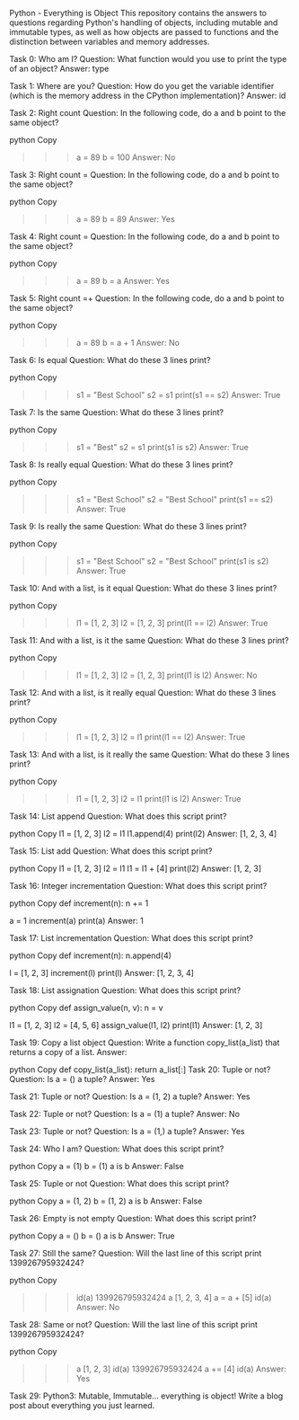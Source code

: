 Python - Everything is Object
This repository contains the answers to questions regarding Python's handling of objects, including mutable and immutable types, as well as how objects are passed to functions and the distinction between variables and memory addresses.

Task 0: Who am I?
Question: What function would you use to print the type of an object?
Answer: type

Task 1: Where are you?
Question: How do you get the variable identifier (which is the memory address in the CPython implementation)?
Answer: id

Task 2: Right count
Question: In the following code, do a and b point to the same object?

python
Copy
>>> a = 89
>>> b = 100
Answer: No

Task 3: Right count =
Question: In the following code, do a and b point to the same object?

python
Copy
>>> a = 89
>>> b = 89
Answer: Yes

Task 4: Right count =
Question: In the following code, do a and b point to the same object?

python
Copy
>>> a = 89
>>> b = a
Answer: Yes

Task 5: Right count =+
Question: In the following code, do a and b point to the same object?

python
Copy
>>> a = 89
>>> b = a + 1
Answer: No

Task 6: Is equal
Question: What do these 3 lines print?

python
Copy
>>> s1 = "Best School"
>>> s2 = s1
>>> print(s1 == s2)
Answer: True

Task 7: Is the same
Question: What do these 3 lines print?

python
Copy
>>> s1 = "Best"
>>> s2 = s1
>>> print(s1 is s2)
Answer: True

Task 8: Is really equal
Question: What do these 3 lines print?

python
Copy
>>> s1 = "Best School"
>>> s2 = "Best School"
>>> print(s1 == s2)
Answer: True

Task 9: Is really the same
Question: What do these 3 lines print?

python
Copy
>>> s1 = "Best School"
>>> s2 = "Best School"
>>> print(s1 is s2)
Answer: True

Task 10: And with a list, is it equal
Question: What do these 3 lines print?

python
Copy
>>> l1 = [1, 2, 3]
>>> l2 = [1, 2, 3] 
>>> print(l1 == l2)
Answer: True

Task 11: And with a list, is it the same
Question: What do these 3 lines print?

python
Copy
>>> l1 = [1, 2, 3]
>>> l2 = [1, 2, 3] 
>>> print(l1 is l2)
Answer: No

Task 12: And with a list, is it really equal
Question: What do these 3 lines print?

python
Copy
>>> l1 = [1, 2, 3]
>>> l2 = l1
>>> print(l1 == l2)
Answer: True

Task 13: And with a list, is it really the same
Question: What do these 3 lines print?

python
Copy
>>> l1 = [1, 2, 3]
>>> l2 = l1
>>> print(l1 is l2)
Answer: True

Task 14: List append
Question: What does this script print?

python
Copy
l1 = [1, 2, 3]
l2 = l1
l1.append(4)
print(l2)
Answer: [1, 2, 3, 4]

Task 15: List add
Question: What does this script print?

python
Copy
l1 = [1, 2, 3]
l2 = l1
l1 = l1 + [4]
print(l2)
Answer: [1, 2, 3]

Task 16: Integer incrementation
Question: What does this script print?

python
Copy
def increment(n):
    n += 1

a = 1
increment(a)
print(a)
Answer: 1

Task 17: List incrementation
Question: What does this script print?

python
Copy
def increment(n):
    n.append(4)

l = [1, 2, 3]
increment(l)
print(l)
Answer: [1, 2, 3, 4]

Task 18: List assignation
Question: What does this script print?

python
Copy
def assign_value(n, v):
    n = v

l1 = [1, 2, 3]
l2 = [4, 5, 6]
assign_value(l1, l2)
print(l1)
Answer: [1, 2, 3]

Task 19: Copy a list object
Question: Write a function copy_list(a_list) that returns a copy of a list.
Answer:

python
Copy
def copy_list(a_list):
    return a_list[:]
Task 20: Tuple or not?
Question: Is a = () a tuple?
Answer: Yes

Task 21: Tuple or not?
Question: Is a = (1, 2) a tuple?
Answer: Yes

Task 22: Tuple or not?
Question: Is a = (1) a tuple?
Answer: No

Task 23: Tuple or not?
Question: Is a = (1,) a tuple?
Answer: Yes

Task 24: Who I am?
Question: What does this script print?

python
Copy
a = (1)
b = (1)
a is b
Answer: False

Task 25: Tuple or not
Question: What does this script print?

python
Copy
a = (1, 2)
b = (1, 2)
a is b
Answer: False

Task 26: Empty is not empty
Question: What does this script print?

python
Copy
a = ()
b = ()
a is b
Answer: True

Task 27: Still the same?
Question: Will the last line of this script print 139926795932424?

python
Copy
>>> id(a)
139926795932424
>>> a
[1, 2, 3, 4]
>>> a = a + [5]
>>> id(a)
Answer: No

Task 28: Same or not?
Question: Will the last line of this script print 139926795932424?

python
Copy
>>> a
[1, 2, 3]
>>> id(a)
139926795932424
>>> a += [4]
>>> id(a)
Answer: Yes

Task 29: Python3: Mutable, Immutable... everything is object!
Write a blog post about everything you just learned.

